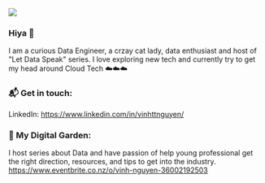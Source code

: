 ![](https://github.com/BuMap/BuMap/blob/main/vinh-nguyen-profile-git.gif)
### Hiya 👋
I am a curious Data Engineer, a crzay cat lady, data enthusiast and host of "Let Data Speak" series. I love exploring new tech and currently try to get my head around Cloud Tech ☁️☁️☁️
 
### 📬 Get in touch:
LinkedIn: https://www.linkedin.com/in/vinhttnguyen/

### 🌳 My Digital Garden:
I host series about Data and have passion of help young professional get the right direction, resources, and tips to get into the industry.
https://www.eventbrite.co.nz/o/vinh-nguyen-36002192503
<!--
**BuMap/BuMap** is a ✨ _special_ ✨ repository because its `README.md` (this file) appears on your GitHub profile.

Here are some ideas to get you started:
📬 Get in touch
LinkedIn: https://www.linkedin.com/in/vinhttnguyen/

- 🔭 I’m currently working on ...
- 🌱 I’m currently learning ...
- 👯 I’m looking to collaborate on ...
- 🤔 I’m looking for help with ...
- 💬 Ask me about ...
- 📫 How to reach me: ...
- 😄 Pronouns: ...
- ⚡ Fun fact: ...
-->
